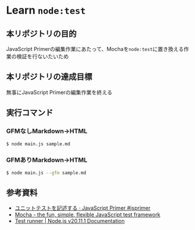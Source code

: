 # Learn `node:test`

## 本リポジトリの目的
JavaScript Primerの編集作業にあたって、Mochaを`node:test`に置き換える作業の検証を行ないたいため

## 本リポジトリの達成目標
無事にJavaScript Primerの編集作業を終える

## 実行コマンド
### GFMなしMarkdown→HTML
``` bash
$ node main.js sample.md
```

### GFMありMarkdown→HTML
``` bash
$ node main.js --gfm sample.md
```

## 参考資料
- [ユニットテストを記述する · JavaScript Primer #jsprimer](https://jsprimer.net/use-case/nodecli/refactor-and-unittest/)
- [Mocha - the fun, simple, flexible JavaScript test framework](https://mochajs.org)
- [Test runner | Node.js v20.11.1 Documentation](https://nodejs.org/docs/latest-v20.x/api/test.html)
